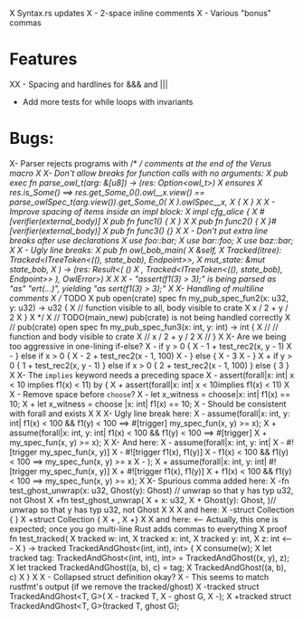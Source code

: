 X Syntax.rs updates
X - 2-space inline comments
X - Various "bonus" commas

# Features
  XX - Spacing and hardlines for &&& and |||
  - Add more tests for while loops with invariants

# Bugs:

X- Parser rejects programs with /* */ comments at the end of the Verus macro
X
X- Don't allow breaks for function calls with no arguments:
X    pub exec fn parse_owl_t(arg: &[u8]) -> (res: Option<owl_t>)
X        ensures
X            res.is_Some() ==> res.get_Some_0().owl__x.view() == parse_owlSpec_t(arg.view()).get_Some_0(
X            ).owlSpec__x,
X    {
X    }
X 
X - Improve spacing of items inside an impl block:
X     impl cfg_alice {
X       #[verifier(external_body)]
X       pub fn func1() {
X       }
X 
X       pub fn func2() {
X       }#[verifier(external_body)]
X       pub fn func3() {}
X 
X - Don't put extra line breaks after use declarations
X     use foo::bar;
X     use bar::foo;
X     use baz::bar;
X 
X - Ugly line breaks:
X         pub fn owl_bob_main(
X             &self,
X             Tracked(itree): Tracked<ITreeToken<((), state_bob), Endpoint>>,
X             mut_state: &mut state_bob,
X         ) -> (res: Result<( ()
X     , Tracked<ITreeToken<((), state_bob), Endpoint>> ), OwlError>)
X 
X 
X - "assert(f1(3) > 3);" is being parsed as "as" "ert(...)", yielding "as sert(f1(3) > 3);"
X
X- Handling of multiline comments
X    /* TODO
X    pub open(crate) spec fn my_pub_spec_fun2(x: u32, y: u32) -> u32 {
X        // function visible to all, body visible to crate
X        x / 2 + y / 2
X    }
X    */
X    // TODO(main_new) pub(crate) is not being handled correctly
X    // pub(crate) open spec fn my_pub_spec_fun3(x: int, y: int) -> int {
X    //     // function and body visible to crate
X    //     x / 2 + y / 2
X    // }
X
X- Are we being too aggressive in one-lining if-else?
X    -    if y > 0 {
X    -        1 + test_rec2(x, y - 1)
X    -    } else if x > 0 {
X    -        2 + test_rec2(x - 1, 100)
X    -    } else {
X    -        3
X    -    }
X    +    if y > 0 { 1 + test_rec2(x, y - 1) } else if x > 0 { 2 + test_rec2(x - 1, 100) } else { 3 }
X
X- The `implies` keyword needs a preceding space
X    -    assert(forall|x: int| x < 10 implies f1(x) < 11) by {
X    +    assert(forall|x: int| x < 10implies f1(x) < 11)
X
X - Remove space before `choose`?
X       -        let x_witness = choose|x: int| f1(x) == 10;
X       +        let x_witness = choose |x: int| f1(x) == 10;
X   - Should be consistent with forall and exists
X 
X
X- Ugly line break here:
X    -    assume(forall|x: int, y: int| f1(x) < 100 && f1(y) < 100 ==> #[trigger] my_spec_fun(x, y) >= x);
X    +    assume(forall|x: int, y: int| f1(x) < 100 && f1(y) < 100 ==> #[trigger]
X    +    my_spec_fun(x, y) >= x);
X
X- And here:
X    -    assume(forall|x: int, y: int|
X    -        #![trigger my_spec_fun(x, y)]
X    -        #![trigger f1(x), f1(y)]
X    -        f1(x) < 100 && f1(y) < 100 ==> my_spec_fun(x, y) >= x
X    -    );
X    +    assume(forall|x: int, y: int| #![trigger my_spec_fun(x, y)]
X    +    #![trigger f1(x), f1(y)]
X    +    f1(x) < 100 && f1(y) < 100 ==> my_spec_fun(x, y) >= x);
X
X- Spurious comma added here:
X    -fn test_ghost_unwrap(x: u32, Ghost(y): Ghost<u32>) // unwrap so that y has typ u32, not Ghost<u32>
X    +fn test_ghost_unwrap(
X    +    x: u32,
X    +    Ghost(y): Ghost<u32>,  )// unwrap so that y has typ u32, not Ghost<u32>
X
X
X   and here:
X      -struct Collection { }
X      +struct Collection {
X      +    ,
X      +}
X
X    and here: <-- Actually, this one is expected; once you go multi-line Rust adds commas to everything
X        proof fn test_tracked(
X            tracked w: int,
X            tracked x: int,
X            tracked y: int,
X            z: int          <---
X        ) -> tracked TrackedAndGhost<(int, int), int> {
X            consume(w);
X            let tracked tag: TrackedAndGhost<(int, int), int> = TrackedAndGhost((x, y), z);
X            let tracked TrackedAndGhost((a, b), c) = tag;
X            TrackedAndGhost((a, b), c)
X        }
X
X - Collapsed struct definition okay?
X     - This seems to match rustfmt's output (if we remove the tracked/ghost)
X         -tracked struct TrackedAndGhost<T, G>(
X         -    tracked T,
X         -    ghost G,
X         -);
X         +tracked struct TrackedAndGhost<T, G>(tracked T, ghost G);
